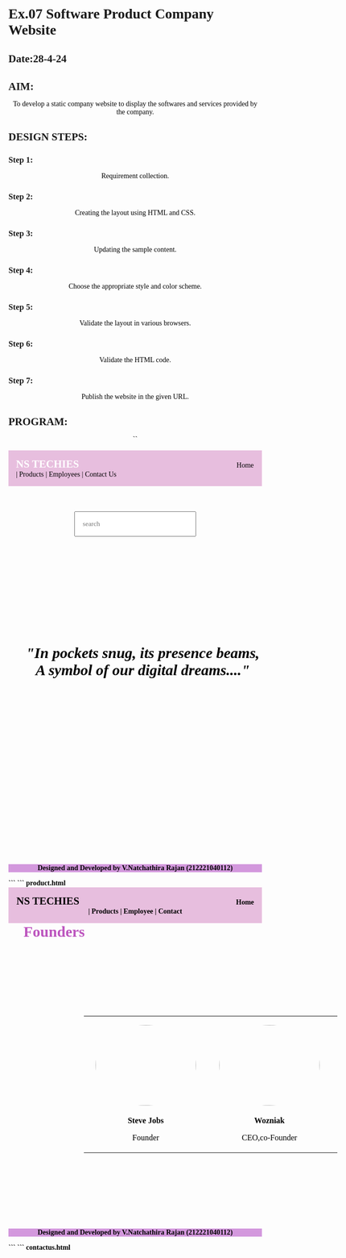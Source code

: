 # Ex.07 Software Product Company Website
## Date:28-4-24

## AIM:
To develop a static company website to display the softwares and services provided by the company.

## DESIGN STEPS:

### Step 1:
Requirement collection.

### Step 2:
Creating the layout using HTML and CSS.

### Step 3:
Updating the sample content.

### Step 4:
Choose the appropriate style and color scheme.

### Step 5:
Validate the layout in various browsers.

### Step 6:
Validate the HTML code.

### Step 7:
Publish the website in the given URL.

## PROGRAM:
``
<!DOCTYPE html>
<html lang="en">
<head>
    <meta charset="UTF-8">
    <meta name="viewport" content="width=device-width, initial-scale=1.0">
    <title>NS_Home</title>
    <style>
        *{
            margin:0;
            padding:0
        }
        #nav{
            background-color:rgb(231, 190, 222);
            color:rgb(8, 7, 7);
            padding: 15px;
    }
        li,h1,ul{
            display:inline;
        }
        ul{
            margin-left:60%;
        }
        a{
            color:black;
            text-decoration: none;
        }
        a:hover{
            color:rgb(128, 31, 31);
            cursor:pointer;
        }
        input{
            width: 60%;
            padding: 15px;  
        }
            .searchbar{
            padding:50px;
            text-align: center;
        }
        .box {
            display:inline-block;
            border-style:dotted ;
            border-radius: 10px;
            border-color: rgb(171, 204, 227);
            width: 400px;
            min-height: 300px;
            font-size: 20px;
            background-color:rgb(226, 168, 174);
        }
        .heading1{
            color:black;
            text-align: center;
            padding-top: 20px;
        }
        .heading2{
            color:rgba(85, 51, 18, 0.925);
            text-align: justify;
            font-size: 30px;
            margin-left: 30px;
        }
        .edge{
            padding-left: 900px;
        }
        .box{
            text-align: center;
        }
        .bottomdiv{
            background-color:rgb(222, 189, 232);
            color:white;
            text-align: center;
            position:relative;
            display:block;
            margin-top: 72px;}
        table{
            margin-center: 400px;
        }
    </style>
</head>
<body style="background-image: url('ns1.jpeg');>
    

<div class="header">
        <nav id="nav">
            <h1>
                NS TECHIES
            </h1>
                <ul>
                    <li class="li1"> 
                        <a href="home1.html" target="_blank">Home  |</a>
                    </li>
                    <li class="li2"> 
                        <a href="Products.html" target="_blank">Products  |</a>
                    </li>
                    <li class="li4"> 
                        <a href="person.html" target="_blank">Employees  |</a>
                    </li>
                    <li class="li5"> 
                        <a href="contactus.html" target="_blank">Contact Us</a>
                    </li>
                </ul>
        </nav>
    </div>
    <div class="searchbar">
    <input placeholder="search">
    </div>
        <div><pre class="heading2"><i><b>
"In pockets snug, its presence beams,
A symbol of our digital dreams...."<b></i></pre></div>
        <div class="edge">
            <div class="box">
            <h1 class="heading1">LOGIN HERE</h1>
            <br>
            <br>
            <form>
                <table cellpadding="15px" cellspacing="15px">
                    <tr>
                        <td>
                            Username:
                        </td>
                        <td>
                            <input type="email" name="name" placeholder="Enter a Email">
                        </td>
                    </tr>
                    <tr>
                        <td>
                            Password:
                        </td>
                        <td>
                            <input type="password" name="pwd" placeholder="Enter a Password">
                        </td>
                    </tr>
                    <tr>
                        <td colspan="2">
                            <input type="submit" value="LOGIN" style="background-color: black; color:aqua;">
                        </td>
                    </tr>
                </table>
                </form>
            </div>
        </div>
    <div class="bottomdiv">
        <p>Designed and Developed by V.Natchathira Rajan (212221040112)</p>
    </div>
</body>
<html>
```
```
product.html
<!DOCTYPE html>
<html lang="en">
<head>
    <meta charset="UTF-8">
    <meta name="viewport" content="width=device-width, initial-scale=1.0">
    <title>NS_Products</title>
    <style>
        *{
            margin:0;
            padding:0;
            font-family:Cambria, Cochin, Georgia, Times, 'Times New Roman', serif;
        }
        #nav{
            background-color:rgb(231, 190, 222);
            color:white;
            padding: 15px;}
        li,.heading1,ul{
            display:inline;
        }
        ul{
            margin-left:60%
        }
        li{
            color:black;
        }
        li:hover{
            color:white;
            cursor:pointer;
        }
        input{
            width: 60%;
            padding: 15px;
        }
            .searchbar{
            padding:50px;
            text-align: center;
        }
        .box{
            border-color:black;
            border-width:2px;
            border-style:solid;
            display: inline-block;
            width: 414px;
        }
        .product{
         text-align: center;}
        .box{
            background-color:rgb(231, 190, 222);
            cursor:pointer;
        }
        a{
            color:black;
            text-decoration: none;
        }
        a:hover{
            color:white;
            cursor:pointer;
        }
        .heading2{
            padding-top: 100px;
            padding-bottom: 10px;
            text-align: center;
            color:rgb(180, 40, 40);
        }
        .bottomdiv{
            background-color:rgb(175, 118, 177);
            color:white;
            text-align: center;
            position:relative;
            display:block;
            margin-top: 56px;

        }
    </style>
</head>
<body style="background-image: url('ns1.jpeg'); background-size: cover;">
<nav id="nav">
            <h1 class="heading1">NS TECHIES</h1>
                <ul>
                    <li class="li1"> 
                        <a href="home1.html" target="_blank">Home  |</a>
                    </li>
                    <li class="li2"> 
                        <a href="Products.html" target="_blank">Products  |</a>
                    </li>
                    <li class="li4"> 
                        <a href="person.html" target="_blank">Employees  |</a>
                    </li>
                    <li class="li5"> 
                        <a href="contactus.html" target="_blank">Contact Us</a>
                    </li>
                </ul>
            </nav>
        </div>
        <h1 class="heading2">PRODUCTS</h1>
        <br>
        <div class="product">
            <div class="box">
                <img src="iphone 11 pro.jpeg" height="178" width="125">
                <h1>IPHONE 11 pro</h1>
                <p>The iPhone 11 Pro combines sleek design with powerful performance, featuring a stunning Super Retina XDR display, triple-camera system, and the lightning-fast A13 Bionic chip.</p>
            </div>
            <div class="box">
                <img src="iphone 11 pro max.jpeg">
                <h1>IPHONE 11 pro max</h1>
                <p>The iPhone 11 Pro Max is a powerhouse, featuring a stunning Super Retina XDR display, triple-camera system, and unparalleled performance.</p>
            </div>
            <div class="box">
                <img src="iphone 12 pro max.jpeg">
                <h1>IPHONE 12 pro max</h1>
                <p>The iPhone 12 Pro Max is the epitome of innovation, boasting a beautiful design, 5G capability, an advanced camera system, and the powerful A14 Bionic chip..</p>
            </div>
            <div class="box">
                <img src="iphone 13 pro max.jpeg">
                <h1>IPHONE 13 pro max</h1>
                <p>The iPhone 13 Pro Max takes excellence to new heights with its ProMotion display, enhanced camera capabilities, longer battery life, and lightning-fast performance powered by the A15 Bionic chip.</p>
            </div>
            <div class="box">
                <img src="iphon 14 max pro.jpeg">
                <h1>IPHONE 14 pro max</h1>
                <p>The iPhone 14 Pro Max sets new standards with its cutting-edge technology, including a refined design, improved camera system, faster processing with the A16 Bionic chip, and a host of innovative features that elevate your smartphone experience.</p>
            </div>
            <div class="box">
                <img src="iphone 15 pro max.jpeg">
                <h1>IPHONE 15 pro max</h1>
                <p>The iPhone 15 Pro Max is the latest flagship from Apple, featuring cutting-edge technology, advanced camera capabilities, blazing-fast performance, and a stunning design.</p>
            </div>
        </div>
    </div>
    <div class="bottomdiv">
        <p>Designed and Developed by V.Natchathira Rajan (212221040112)</p>
    </div>
</body>
</html>
```
```
person.html
<!DOCTYPE html>
<html lang="en">
<head>
    <meta charset="UTF-8">
    <meta name="viewport" content="width=device-width, initial-scale=1.0">
    <title>Softweb Members</title>
    <style>
        *{
            margin:0;
            padding:0;
            font-family:Cambria, Cochin, Georgia, Times, 'Times New Roman', serif;
        }
        #nav{
            background-color:rgb(231, 190, 222);
            color:#000000;
            padding: 15px;
        }
        li,.heading1,ul{
            display:inline;
        }
        ul{
            margin-left:65%
        }
        li{
            color:lightblue;
        }
        li:hover{
            color:#fafafa;
            cursor:pointer;
        }
        input{
            width: 60%;
            padding: 15px;
        }
        a{
            color:teal;
text-decoration: none;
        }
        a:hover{
            color:#ffffff;
            cursor:pointer;
        }
        .heading2{
            padding-top: 100px;
            padding-bottom: 10px;
            text-align: center;
            color:#63b8c0;
        }
        .bottomdiv{
            background-color:aqua;
            color:black;
            text-align: center;
            position:relative;
            display:block;
            margin-top: 0.7px;}
        img{
            border-radius: 50%;
            width: 200px;
            display: inline;
            padding:15px;
            }
        .person{
            margin: 150px;
            text-align: center;
        }
        b,p{
            color:black;
            text-align: center;
        }
      
</style>
</head>
<body>
    <div class="header">
        <nav id="nav">
            <h1 class="heading1">NS TECHIES</h1>
                <ul>
                    <li class="li1"> 
                        <a href="home1.html" target="_blank">Home  |</a>
                    </li>
                    <li class="li2"> 
                        <a href="products.html" target="_blank">Products  |</a>
                    </li>
                    <li class="li4"> 
                        <a href="person.html" target="_blank">Employee |</a>
                    </li>
                    <li class="li5"> 
                        <a href="contactus.html" target="_blank">Contact</a>
                    </li>
                </ul>
            </nav>
        </div>
        <h1 class="heading2">Founders</h1>
        <table class="person">
            <tr>
                <td>
                    <img src="steve.jpeg" width="100" height="160">
                </td>
	            <td>
                    <img src="co founder ip.jpeg" width="100" height="160">
                </td>
		        <td>
                   <img src="1k.jpeg" width="100" height="160">
                </td>
                <td>
                    <img src="2d.jpeg" width="100" height="160" >
                </td>
                <td>
                    <img src="3d.jpeg" width="100" height="160">
                </td>
            </tr>
            <tr>
                <td>
                    <b>Steve Jobs</b>
                    <p>Founder</p>
                </td>
                <td>
                    <b>Wozniak</b>
                    <p>CEO,co-Founder</p>
                </td>
                <td>
                    <b>Virat</b>
                    <p>Co-Founder</p>
                </td>
                <td>
                    <b>Dhoni</b>
                    <p>Asst.Director</p>
                </td>
                <td>
                    <b>Mahi</b>
                    <p>Marketing Director</p>
                </td>
              </tr>
        </table>
    </div>
    <div class="bottomdiv">
        <p>Designed and Developed by V.Natchathira Rajan (212221040112)</p>
    </div>
</body>
</html>
```
```
contactus.html
<!DOCTYPE html>
<html lang="en">
<head>
    <meta charset="UTF-8">
    <meta name="viewport" content="width=device-width, initial-scale=1.0">
    <title>NS_Contactus</title>
    <style>
        *{
            margin:0;
            padding:0;
            font-family:Cambria, Cochin, Georgia, Times, 'Times New Roman', serif;
        }
        #nav{
            background-color:rgb(231, 190, 222);
            color:white;
            padding: 15px;
            }
        li,.heading1,ul{
            display:inline;
        }
        ul{
            margin-left:60%
        }
        li{
            color:black;
        }
        li:hover{
            color:white;
            cursor:pointer;
        }
        input{
            width: 60%;
            padding: 15px;
        }
            .searchbar{
            padding:50px;
            text-align: center;
        }
        .box{
            border-color:black;
            border-width:2px;
            border-style:solid;
            display: inline-block;
            width: 414px;
        }
        .product{
            text-align: center;
            }
        .box{
            background-color:teal;
            cursor:pointer;
        }
        a{
            color:black;
            text-decoration: none;
        }
        a:hover{
            color:rgb(149, 28, 28);
            cursor:pointer;
        }
        .heading2{
            padding-top: 100px;
            padding-bottom: 10px;
            text-align: center;
            color: rgb(188, 84, 190);
        }
        .table1{
            color:rgb(66, 3, 3);
            font-size: large;
        }
        .contactus{
            margin-left:400px;
        }
        .heading3{
            padding-top: 30px;
            padding-bottom: 10px;
            text-align: center;
            color: rgb(219, 89, 113);
        }
        .table2{
            color:white;
            font-size: large;
            background-color:rgb(95, 92, 92);
            border-radius: 5px;
            border-style:dotted;
            border-color: rgb(41, 71, 190);}
        .queries{
            margin-left:600px;
        }
        .bottomdiv{
            background-color:rgb(211, 152, 221);
            color:white;
            text-align: center;
            position:relative;
            display:block;
            margin-top: 24px;

        }
    </style>
</head>
<body style="background-image: url('ns1.jpeg');>

<div class="header">
        <nav id="nav">
            <h1 class="heading1">NS TECHIES</h1>
                <ul>
                    <li class="li1"> 
                        <a href="home1.html" target="_blank">Home  |</a>
                    </li>
                    <li class="li2"> 
                        <a href="Products.html" target="_blank">Products  |</a>
                    </li>
                    <li class="li4"> 
                        <a href="person.html" target="_blank">Employees  |</a>
                    </li>
                    <li class="li5"> 
                        <a href="contactus.html" target="_blank">Contact Us</a>
                    </li>
                </ul>
            </nav>
        </div>
        <h1 class="heading2">CONTACT US</h1>
        <div class="contactus">
            <table cellpadding="15px" cellspacing="15px" class="table1">
                <tr>
                    <td>
                        ADDRESS :
                    </td>
                    <td>
                        Saveetha Nagar, Thandalam,Chennai-600049. 
                    </td>
                </tr>
                <tr>
                    <td>
                        LANDMARK :
                    </td>
                    <td>
                      Near Thandalam
                    </td>
                </tr>
                <tr>
                    <td>
                        Email :
                    </td>
                    <td>
                        nstechies35@gmail.com
                    </td>
                </tr>
                <tr>
                    <td>
                        PHONE :
                    </td>
                    <td>
                        7397083535
                    </td>
                </tr>
            </table>
        </div>
        <div>
            <h3 class="heading3">QUERIES</h3>
            <div class="queries">
                <table cellpadding="15px" cellspacing="15px" class="table2">
                    <tr>
                        <td>
                            NAME :
                        </td>
                        <td>
                            <input type="name" placeholder="Enter your name"> 
                        </td>
                    </tr>
                    <tr>
                        <td>
                            EMAIL :
                        </td>
                        <td>
                            <input type="email" placeholder="Enter your E-mail">
                        </td>
                    </tr>
                    <tr>
                        <td>
                            MESSAGE :
                        </td>
                        <td>
                            <input type="text" placeholder="Enter your text">
                        </td>
                    </tr>
                    <tr>
                        <td colspan="2">
                            <input type="submit" style="background-color: lightskyblue; color: black;">
                        </td>
                    </tr>
            </table>
        </div>
        <div class="bottomdiv">
            <p>Designed and Developed by V.Natchathira Rajan (212221040112)</p>
        </div>
    </div>
</body>
</html>
```

## OUTPUT
![alt text](<home web.png>)

![alt text](<product web.png>)
![alt text](<Screenshot 2024-04-28 205018.png>)
![alt text](<contact web.png>)

## RESULT:

The program for designing software company website using HTML and CSS is completed successfully.
